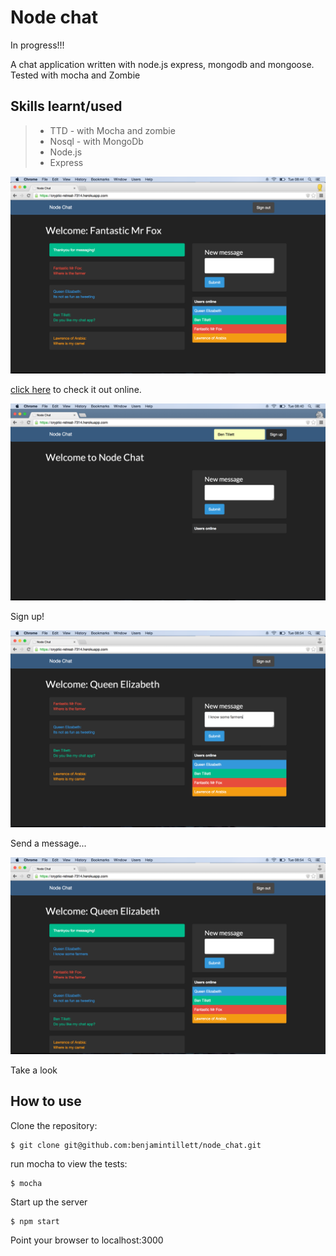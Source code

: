 Node chat
==========

In progress!!!

A chat application written with node.js express, mongodb and mongoose. 
Tested with mocha and Zombie

Skills learnt/used
-----------------
> * TTD - with Mocha and zombie
> * Nosql - with MongoDb
> * Node.js
> * Express


![Screenshot of welcome page](screenshot.png)

[click here](https://cryptic-retreat-7314.herokuapp.com/) to check it out online.

![Screenshot of sign up](signup.png)

Sign up!

![Screenshot of send message](sendingmessage.png)

Send a message...

![Screenshot of sent message](sentmessage.png)

Take a look


How to use
----------

Clone the repository:

```shell 
$ git clone git@github.com:benjamintillett/node_chat.git
```


run mocha to view the tests:

```shell 
$ mocha
```

Start up the server 

```shell 
$ npm start
```

Point your browser to localhost:3000